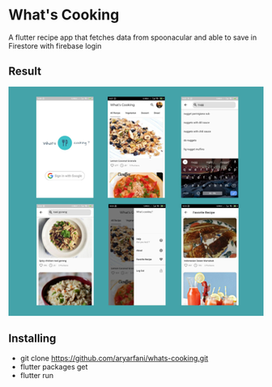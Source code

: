# What's Cooking
A flutter recipe app that fetches data from spoonacular and able to save in Firestore with firebase login

## Result
![Screenshot of application ](https://github.com/aryarfani/whats-cooking/blob/master/images/whats_cooking_bg.jpg?raw=true)

## Installing 

 - git clone https://github.com/aryarfani/whats-cooking.git
 - flutter packages get
 - flutter run
